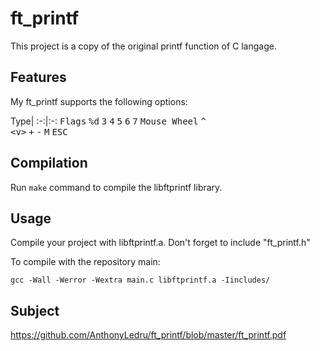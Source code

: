 # ft_printf
This project is a copy of the original printf function of C langage.

## Features

My ft_printf supports the following options:

Type|
:-:|:-:
<kbd>Flags</kbd>
<kbd>%d</kbd>
<kbd>3</kbd>
<kbd>4</kbd>
<kbd>5</kbd>
<kbd>6</kbd>
<kbd>7</kbd>
<kbd>Mouse Wheel</kbd>
<kbd>^</kbd><br><kbd><</kbd><kbd>v</kbd><kbd>></kbd>
<kbd>+</kbd> <kbd>-</kbd>
<kbd>M</kbd>
<kbd>ESC</kbd>

## Compilation

Run `make` command to compile the libftprintf library.

## Usage

Compile your project with libftprintf.a.
Don't forget to include "ft_printf.h"

To compile with the repository main:
```
gcc -Wall -Werror -Wextra main.c libftprintf.a -Iincludes/
```

## Subject 
 
https://github.com/AnthonyLedru/ft_printf/blob/master/ft_printf.pdf
